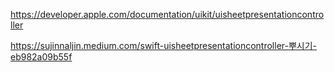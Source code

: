 https://developer.apple.com/documentation/uikit/uisheetpresentationcontroller

https://sujinnaljin.medium.com/swift-uisheetpresentationcontroller-뿌시기-eb982a09b55f